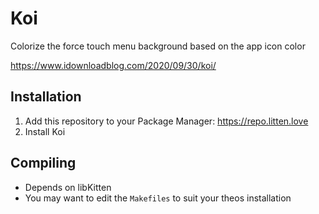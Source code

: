 # Koi
Colorize the force touch menu background based on the app icon color  

https://www.idownloadblog.com/2020/09/30/koi/

## Installation
1. Add this repository to your Package Manager: https://repo.litten.love
2. Install Koi

## Compiling
  - Depends on libKitten
  - You may want to edit the `Makefiles` to suit your theos installation
